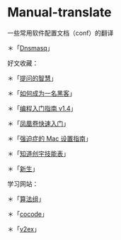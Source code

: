 # Manual-translate
一些常用软件配置文档（conf）的翻译

 ＊「[Dnsmasq](https://github.com/elleys/Manual-translate/blob/master/dnsmasq.conf)」


好文收藏：

 ＊「[提问的智慧](http://lilydjwg.vim-cn.com/articles/smart-questions.html)」

 ＊「[如何成为一名黑客](http://translations.readthedocs.org/en/latest/hacker_howto.html)」
 
 ＊「[编程入门指南 v1.4](http://zhuanlan.zhihu.com/xiao-jing-mo/19959253)」

 ＊「[凤凰卷快速入门](https://github.com/phoenixlzx/the_start.md/blob/master/README.md)」

 ＊「[强迫症的 Mac 设置指南](https://github.com/macdao/ocds-guide-to-setting-up-mac/blob/master/README.md)」

 ＊「[知道创宇技能表](http://blog.knownsec.com/Knownsec_RD_Checklist/v3.0.html)」
 
 ＊「[新生](https://www.gitbook.com/book/xiaolai/reborn/details)」
 
 
学习网站：

 ＊「[算法组](http://suanfazu.com/t/topic/15)」

 ＊「[cocode](http://cocode.cc/)」
 
 ＊「[v2ex](http://v2ex.com)」
